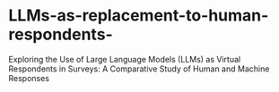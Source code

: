 # LLMs-as-replacement-to-human-respondents-
Exploring the Use of Large Language Models (LLMs) as Virtual Respondents in Surveys: A Comparative Study of Human and Machine Responses 
